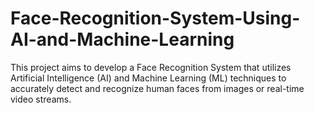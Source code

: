 # Face-Recognition-System-Using-AI-and-Machine-Learning
This project aims to develop a Face Recognition System that utilizes Artificial Intelligence (AI) and Machine Learning (ML) techniques to accurately detect and recognize human faces from images or real-time video streams. 
